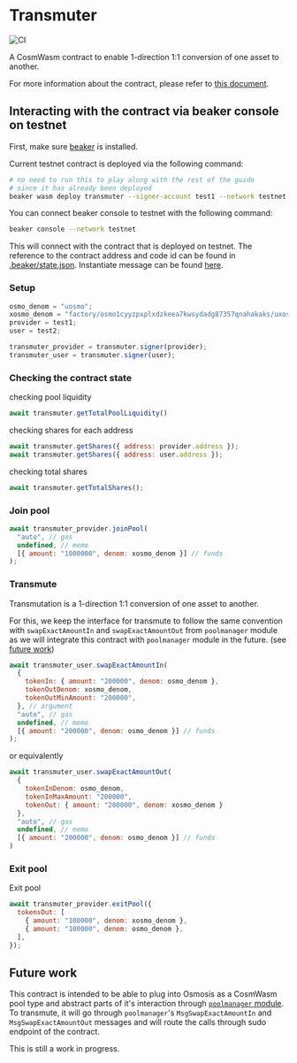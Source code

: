 # Transmuter

![CI](https://github.com/osmosis-labs/transmuter/actions/workflows/rust.yml/badge.svg)

A CosmWasm contract to enable 1-direction 1:1 conversion of one asset to another.

For more information about the contract, please refer to [this document](./contracts/transmuter/README.md).

## Interacting with the contract via beaker console on testnet

First, make sure [beaker](https://github.com/osmosis-labs/beaker#installation) is installed.

Current testnet contract is deployed via the following command:

```sh
# no need to run this to play along with the rest of the guide
# since it has already been deployed
beaker wasm deploy transmuter --signer-account test1 --network testnet
```

You can connect beaker console to testnet with the following command:

```sh
beaker console --network testnet
```

This will connect with the contract that is deployed on testnet. The reference to the contract address and code id can be found in [.beaker/state.json](.beaker/state.json).
Instantiate message can be found [here](contracts/transmuter/instantiate-msgs/default.json).

### Setup

```js
osmo_denom = "uosmo";
xosmo_denom = "factory/osmo1cyyzpxplxdzkeea7kwsydadg87357qnahakaks/uxosmo";
provider = test1;
user = test2;

transmuter_provider = transmuter.signer(provider);
transmuter_user = transmuter.signer(user);
```

### Checking the contract state

checking pool liquidity

```js
await transmuter.getTotalPoolLiquidity()
```

checking shares for each address

```js
await transmuter.getShares({ address: provider.address });
await transmuter.getShares({ address: user.address });
```

checking total shares

```js
await transmuter.getTotalShares();
```

### Join pool

```js
await transmuter_provider.joinPool(
  "auto", // gas
  undefined, // memo
  [{ amount: "1000000", denom: xosmo_denom }] // funds
);
```

### Transmute

Transmutation is a 1-direction 1:1 conversion of one asset to another.

For this, we keep the interface for transmute to follow the same convention with `swapExactAmountIn` and `swapExactAmountOut` from `poolmanager` module as we will integrate this contract with `poolmanager` module in the future. (see [future work](#future-work))

```js
await transmuter_user.swapExactAmountIn(
  {
    tokenIn: { amount: "200000", denom: osmo_denom },
    tokenOutDenom: xosmo_denom,
    tokenOutMinAmount: "200000",
  }, // argument
  "auto", // gas
  undefined, // memo
  [{ amount: "200000", denom: osmo_denom }] // funds
);
```

or equivalently

```js
await transmuter_user.swapExactAmountOut(
  {
    tokenInDenom: osmo_denom,
    tokenInMaxAmount: "200000",
    tokenOut: { amount: "200000", denom: xosmo_denom }
  },
  "auto", // gas
  undefined, // memo
  [{ amount: "200000", denom: osmo_denom }] // funds
)
```

### Exit pool

Exit pool

```js
await transmuter_provider.exitPool({
  tokensOut: [
    { amount: "100000", denom: xosmo_denom },
    { amount: "100000", denom: osmo_denom },
  ],
});
```

## Future work

This contract is intended to be able to plug into Osmosis as a CosmWasm pool type and abstract parts of it's interaction through [`poolmanager` module](https://github.com/osmosis-labs/osmosis/tree/main/x/poolmanager).
To transmute, it will go through `poolmanager`'s `MsgSwapExactAmountIn` and `MsgSwapExactAmountOut` messages and will route the calls through sudo endpoint of the contract.

This is still a work in progress.
